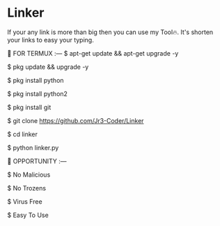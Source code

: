 # Linker
If your any link is more than big then you 
can use my Tool🔥.
It's shorten your links to easy your typing.

🔗 FOR TERMUX :—
$ apt-get update && apt-get upgrade -y

$ pkg update && upgrade -y

$ pkg install python

$ pkg install python2

$ pkg install git

$ git clone https://github.com/Jr3-Coder/Linker

$ cd linker

$ python linker.py

🔗 OPPORTUNITY :—

$ No Malicious

$ No Trozens

$ Virus Free

$ Easy To Use
